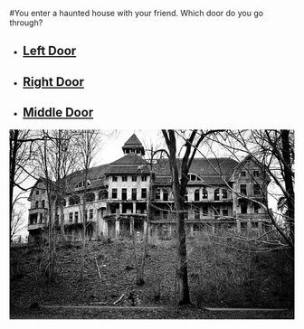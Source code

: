 #You enter a haunted house with your friend. Which door do you go through?

- ## [Left Door](./left-door.md)  
 
- ## [Right Door](./right-door.md)   
 
- ## [Middle Door](./middle-door.md)

![alt text](./images/hauntedhouse.jpg)